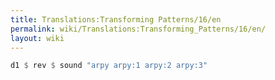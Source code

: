 ```yaml
---
title: Translations:Transforming Patterns/16/en
permalink: wiki/Translations:Transforming_Patterns/16/en/
layout: wiki
---
```


``` haskell
d1 $ rev $ sound "arpy arpy:1 arpy:2 arpy:3"
```
